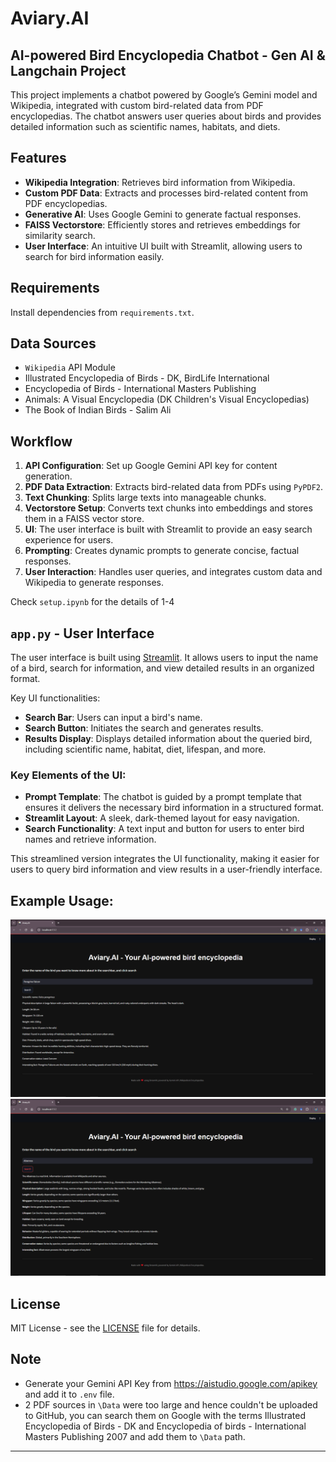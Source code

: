 # Aviary.AI
AI-powered Bird Encyclopedia Chatbot - Gen AI & Langchain Project
---
This project implements a chatbot powered by Google’s Gemini model and Wikipedia, integrated with custom bird-related data from PDF encyclopedias. The chatbot answers user queries about birds and provides detailed information such as scientific names, habitats, and diets.

## Features

- **Wikipedia Integration**: Retrieves bird information from Wikipedia.
- **Custom PDF Data**: Extracts and processes bird-related content from PDF encyclopedias.
- **Generative AI**: Uses Google Gemini to generate factual responses.
- **FAISS Vectorstore**: Efficiently stores and retrieves embeddings for similarity search.
- **User Interface**: An intuitive UI built with Streamlit, allowing users to search for bird information easily.

## Requirements

Install dependencies from `requirements.txt`.

## Data Sources

- `Wikipedia` API Module
- Illustrated Encyclopedia of Birds -  DK, BirdLife International
- Encyclopedia of Birds - International Masters Publishing
- Animals: A Visual Encyclopedia (DK Children's Visual Encyclopedias)
- The Book of Indian Birds - Salim Ali

## Workflow

1. **API Configuration**: Set up Google Gemini API key for content generation.
2. **PDF Data Extraction**: Extracts bird-related data from PDFs using `PyPDF2`.
3. **Text Chunking**: Splits large texts into manageable chunks.
4. **Vectorstore Setup**: Converts text chunks into embeddings and stores them in a FAISS vector store.
5. **UI**: The user interface is built with Streamlit to provide an easy search experience for users.
6. **Prompting**: Creates dynamic prompts to generate concise, factual responses.
7. **User Interaction**: Handles user queries, and integrates custom data and Wikipedia to generate responses.

Check `setup.ipynb` for the details of 1-4

## `app.py` - User Interface

The user interface is built using [Streamlit](https://streamlit.io/). It allows users to input the name of a bird, search for information, and view detailed results in an organized format.

Key UI functionalities:
- **Search Bar**: Users can input a bird's name.
- **Search Button**: Initiates the search and generates results.
- **Results Display**: Displays detailed information about the queried bird, including scientific name, habitat, diet, lifespan, and more.

### Key Elements of the UI:
- **Prompt Template**: The chatbot is guided by a prompt template that ensures it delivers the necessary bird information in a structured format.
- **Streamlit Layout**: A sleek, dark-themed layout for easy navigation.
- **Search Functionality**: A text input and button for users to enter bird names and retrieve information.

This streamlined version integrates the UI functionality, making it easier for users to query bird information and view results in a user-friendly interface.
## Example Usage:

<img src="Screenshot (182).png">
<img src="Screenshot (184).png">

## License

MIT License - see the [LICENSE](LICENSE) file for details.

## Note

- Generate your Gemini API Key from <https://aistudio.google.com/apikey> and add it to `.env` file.
- 2 PDF sources in `\Data` were too large and hence couldn't be uploaded to GitHub, you can search them on Google with the terms Illustrated Encyclopedia of Birds - DK and Encyclopedia of birds - International Masters Publishing 2007 and add them to `\Data` path.
---
